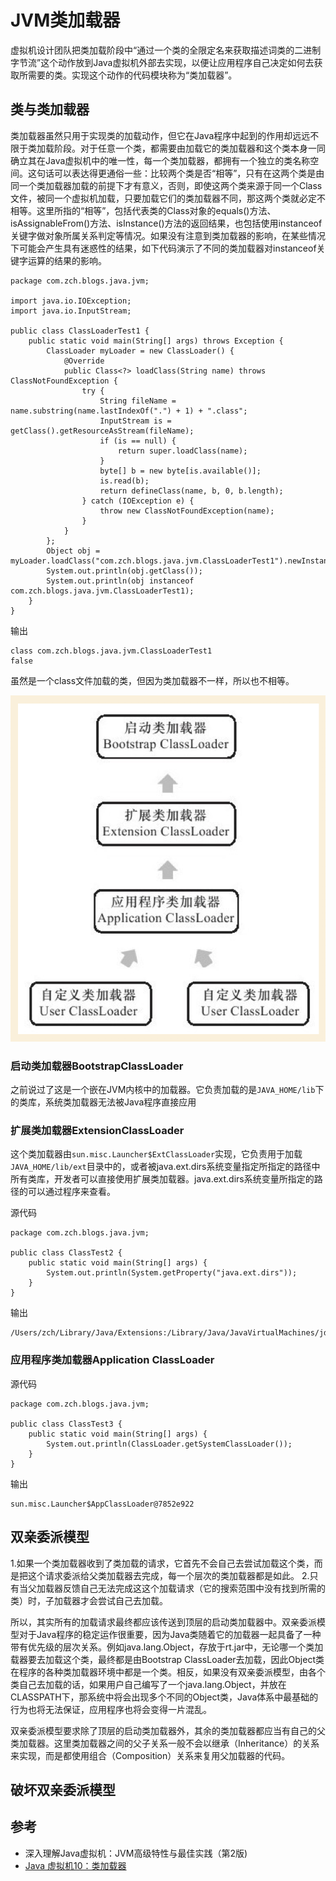# JVM类加载器



虚拟机设计团队把类加载阶段中“通过一个类的全限定名来获取描述词类的二进制字节流”这个动作放到Java虚拟机外部去实现，以便让应用程序自己决定如何去获取所需要的类。实现这个动作的代码模块称为“类加载器”。

## 类与类加载器

类加载器虽然只用于实现类的加载动作，但它在Java程序中起到的作用却远远不限于类加载阶段。对于任意一个类，都需要由加载它的类加载器和这个类本身一同确立其在Java虚拟机中的唯一性，每一个类加载器，都拥有一个独立的类名称空间。这句话可以表达得更通俗一些：比较两个类是否“相等”，只有在这两个类是由同一个类加载器加载的前提下才有意义，否则，即使这两个类来源于同一个Class文件，被同一个虚拟机加载，只要加载它们的类加载器不同，那这两个类就必定不相等。这里所指的“相等”，包括代表类的Class对象的equals()方法、isAssignableFrom()方法、isInstance()方法的返回结果，也包括使用instanceof关键字做对象所属关系判定等情况。如果没有注意到类加载器的影响，在某些情况下可能会产生具有迷惑性的结果，如下代码演示了不同的类加载器对instanceof关键字运算的结果的影响。

```
package com.zch.blogs.java.jvm;

import java.io.IOException;
import java.io.InputStream;

public class ClassLoaderTest1 {
	public static void main(String[] args) throws Exception {
		ClassLoader myLoader = new ClassLoader() {
			@Override
			public Class<?> loadClass(String name) throws ClassNotFoundException {
				try {
					String fileName = name.substring(name.lastIndexOf(".") + 1) + ".class";
					InputStream is = getClass().getResourceAsStream(fileName);
					if (is == null) {
						return super.loadClass(name);
					}
					byte[] b = new byte[is.available()];
					is.read(b);
					return defineClass(name, b, 0, b.length);
				} catch (IOException e) {
					throw new ClassNotFoundException(name);
				}
			}
		};
		Object obj = myLoader.loadClass("com.zch.blogs.java.jvm.ClassLoaderTest1").newInstance();
		System.out.println(obj.getClass());
		System.out.println(obj instanceof com.zch.blogs.java.jvm.ClassLoaderTest1);
	}
}

```

输出

```
class com.zch.blogs.java.jvm.ClassLoaderTest1
false

```

虽然是一个class文件加载的类，但因为类加载器不一样，所以也不相等。




![](../images/双亲委派模型.png)


### 启动类加载器BootstrapClassLoader

之前说过了这是一个嵌在JVM内核中的加载器。它负责加载的是```JAVA_HOME/lib```下的类库，系统类加载器无法被Java程序直接应用

### 扩展类加载器ExtensionClassLoader

这个类加载器由```sun.misc.Launcher$ExtClassLoader```实现，它负责用于加载```JAVA_HOME/lib/ext```目录中的，或者被java.ext.dirs系统变量指定所指定的路径中所有类库，开发者可以直接使用扩展类加载器。java.ext.dirs系统变量所指定的路径的可以通过程序来查看。

源代码

```
package com.zch.blogs.java.jvm;

public class ClassTest2 {
	public static void main(String[] args) {
		System.out.println(System.getProperty("java.ext.dirs"));
	}
}

```

输出

```
/Users/zch/Library/Java/Extensions:/Library/Java/JavaVirtualMachines/jdk1.8.0_60.jdk/Contents/Home/jre/lib/ext:/Library/Java/Extensions:/Network/Library/Java/Extensions:/System/Library/Java/Extensions:/usr/lib/java

```
### 应用程序类加载器Application ClassLoader


源代码
```
package com.zch.blogs.java.jvm;

public class ClassTest3 {
	public static void main(String[] args) {
		System.out.println(ClassLoader.getSystemClassLoader());
	}
}

```

输出
```
sun.misc.Launcher$AppClassLoader@7852e922
```

## 双亲委派模型


1.如果一个类加载器收到了类加载的请求，它首先不会自己去尝试加载这个类，而是把这个请求委派给父类加载器去完成，每一个层次的类加载器都是如此。
2.只有当父加载器反馈自己无法完成这这个加载请求（它的搜索范围中没有找到所需的类）时，子加载器才会尝试自己去加载。

所以，其实所有的加载请求最终都应该传送到顶层的启动类加载器中。双亲委派模型对于Java程序的稳定运作很重要，因为Java类随着它的加载器一起具备了一种带有优先级的层次关系。例如java.lang.Object，存放于rt.jar中，无论哪一个类加载器要去加载这个类，最终都是由Bootstrap ClassLoader去加载，因此Object类在程序的各种类加载器环境中都是一个类。相反，如果没有双亲委派模型，由各个类自己去加载的话，如果用户自己编写了一个java.lang.Object，并放在CLASSPATH下，那系统中将会出现多个不同的Object类，Java体系中最基础的行为也将无法保证，应用程序也将会变得一片混乱。

双亲委派模型要求除了顶层的启动类加载器外，其余的类加载器都应当有自己的父类加载器。这里类加载器之间的父子关系一般不会以继承（Inheritance）的关系来实现，而是都使用组合（Composition）关系来复用父加载器的代码。


## 破坏双亲委派模型

## 参考

- 深入理解Java虚拟机：JVM高级特性与最佳实践（第2版)
- [Java 虚拟机10：类加载器](http://www.importnew.com/28449.html)
